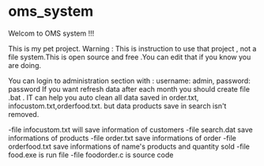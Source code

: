 # oms_system
Welcom to OMS system !!!

This is my pet project.
Warning : This is instruction to use that project , not a file system.This is open source and free .You can edit that if you know you are doing. 

You can login to administration section with : username: admin, password: password
If you want refresh data after each month you should create file .bat . IT can help you auto clean all data saved in order.txt, infocustom.txt,orderfood.txt.
but data products save in search isn't removed.

-file infocustom.txt will save information of customers
-file search.dat save informations of products
-file order.txt save informations of order
-file orderfood.txt save informations of name's products and quantity sold 
-file food.exe is run file
-file foodorder.c is source code
